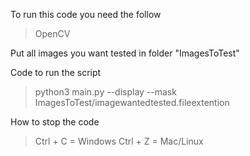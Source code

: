 To run this code you need the follow 
> OpenCV

Put all images you want tested in folder "ImagesToTest"

Code to run the script
> python3 main.py --display --mask  ImagesToTest/imagewantedtested.fileextention

How to stop the code 
>Ctrl + C = Windows
>Ctrl + Z = Mac/Linux